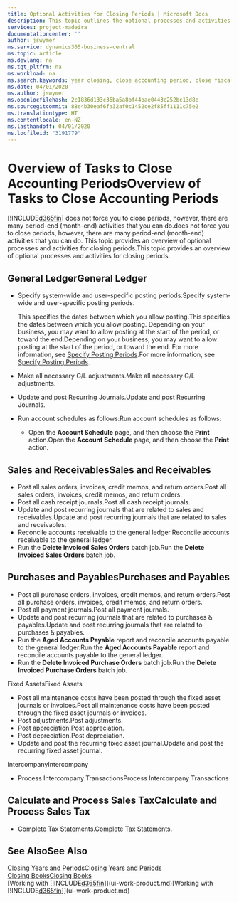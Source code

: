 ```yaml
---
title: Optional Activities for Closing Periods | Microsoft Docs
description: This topic outlines the optional processes and activities for closing accounting periods in Business Central.
services: project-madeira
documentationcenter: ''
author: jswymer
ms.service: dynamics365-business-central
ms.topic: article
ms.devlang: na
ms.tgt_pltfrm: na
ms.workload: na
ms.search.keywords: year closing, close accounting period, close fiscal year, aging, creditor payments, vendor payments
ms.date: 04/01/2020
ms.author: jswymer
ms.openlocfilehash: 2c1836d133c36ba5a8bf44bae0443c252bc13d8e
ms.sourcegitcommit: 88e4b30eaf6fa32af0c1452ce2f85ff1111c75e2
ms.translationtype: HT
ms.contentlocale: en-NZ
ms.lasthandoff: 04/01/2020
ms.locfileid: "3191779"
---
```

# <a name="overview-of-tasks-to-close-accounting-periods"></a><span data-ttu-id="60bb4-103">Overview of Tasks to Close Accounting Periods</span><span class="sxs-lookup"><span data-stu-id="60bb4-103">Overview of Tasks to Close Accounting Periods</span></span>
[!INCLUDE[d365fin](includes/d365fin_md.md)] <span data-ttu-id="60bb4-104">does not force you to close periods, however, there are many period-end (month-end) activities that you can do.</span><span class="sxs-lookup"><span data-stu-id="60bb4-104">does not force you to close periods, however, there are many period-end (month-end) activities that you can do.</span></span> <span data-ttu-id="60bb4-105">This topic provides an overview of optional processes and activities for closing periods.</span><span class="sxs-lookup"><span data-stu-id="60bb4-105">This topic provides an overview of optional processes and activities for closing periods.</span></span>  

## <a name="general-ledger"></a><span data-ttu-id="60bb4-106">General Ledger</span><span class="sxs-lookup"><span data-stu-id="60bb4-106">General Ledger</span></span>
* <span data-ttu-id="60bb4-107">Specify system-wide and user-specific posting periods.</span><span class="sxs-lookup"><span data-stu-id="60bb4-107">Specify system-wide and user-specific posting periods.</span></span>  

    <span data-ttu-id="60bb4-108">This specifies the dates between which you allow posting.</span><span class="sxs-lookup"><span data-stu-id="60bb4-108">This specifies the dates between which you allow posting.</span></span> <span data-ttu-id="60bb4-109">Depending on your business, you may want to allow posting at the start of the period, or toward the end.</span><span class="sxs-lookup"><span data-stu-id="60bb4-109">Depending on your business, you may want to allow posting at the start of the period, or toward the end.</span></span> <span data-ttu-id="60bb4-110">For more information, see [Specify Posting Periods](finance-how-specify-posting-periods.md).</span><span class="sxs-lookup"><span data-stu-id="60bb4-110">For more information, see [Specify Posting Periods](finance-how-specify-posting-periods.md).</span></span>  
* <span data-ttu-id="60bb4-111">Make all necessary G/L adjustments.</span><span class="sxs-lookup"><span data-stu-id="60bb4-111">Make all necessary G/L adjustments.</span></span>  
* <span data-ttu-id="60bb4-112">Update and post Recurring Journals.</span><span class="sxs-lookup"><span data-stu-id="60bb4-112">Update and post Recurring Journals.</span></span>  
  <!--* Process Consolidations-->
* <span data-ttu-id="60bb4-113">Run account schedules as follows:</span><span class="sxs-lookup"><span data-stu-id="60bb4-113">Run account schedules as follows:</span></span>  
  * <span data-ttu-id="60bb4-114">Open the **Account Schedule** page, and then choose the **Print** action.</span><span class="sxs-lookup"><span data-stu-id="60bb4-114">Open the **Account Schedule** page, and then choose the **Print** action.</span></span>  

## <a name="sales-and-receivables"></a><span data-ttu-id="60bb4-115">Sales and Receivables</span><span class="sxs-lookup"><span data-stu-id="60bb4-115">Sales and Receivables</span></span>
* <span data-ttu-id="60bb4-116">Post all sales orders, invoices, credit memos, and return orders.</span><span class="sxs-lookup"><span data-stu-id="60bb4-116">Post all sales orders, invoices, credit memos, and return orders.</span></span>  
* <span data-ttu-id="60bb4-117">Post all cash receipt journals.</span><span class="sxs-lookup"><span data-stu-id="60bb4-117">Post all cash receipt journals.</span></span>  
* <span data-ttu-id="60bb4-118">Update and post recurring journals that are related to sales and receivables.</span><span class="sxs-lookup"><span data-stu-id="60bb4-118">Update and post recurring journals that are related to sales and receivables.</span></span>  
* <span data-ttu-id="60bb4-119">Reconcile accounts receivable to the general ledger.</span><span class="sxs-lookup"><span data-stu-id="60bb4-119">Reconcile accounts receivable to the general ledger.</span></span>  
* <span data-ttu-id="60bb4-120">Run the **Delete Invoiced Sales Orders** batch job.</span><span class="sxs-lookup"><span data-stu-id="60bb4-120">Run the **Delete Invoiced Sales Orders** batch job.</span></span>  

## <a name="purchases-and-payables"></a><span data-ttu-id="60bb4-121">Purchases and Payables</span><span class="sxs-lookup"><span data-stu-id="60bb4-121">Purchases and Payables</span></span>
* <span data-ttu-id="60bb4-122">Post all purchase orders, invoices, credit memos, and return orders.</span><span class="sxs-lookup"><span data-stu-id="60bb4-122">Post all purchase orders, invoices, credit memos, and return orders.</span></span>  
* <span data-ttu-id="60bb4-123">Post all payment journals.</span><span class="sxs-lookup"><span data-stu-id="60bb4-123">Post all payment journals.</span></span>  
* <span data-ttu-id="60bb4-124">Update and post recurring journals that are related to purchases & payables.</span><span class="sxs-lookup"><span data-stu-id="60bb4-124">Update and post recurring journals that are related to purchases & payables.</span></span>  
* <span data-ttu-id="60bb4-125">Run the **Aged Accounts Payable** report and reconcile accounts payable to the general ledger.</span><span class="sxs-lookup"><span data-stu-id="60bb4-125">Run the **Aged Accounts Payable** report and reconcile accounts payable to the general ledger.</span></span>  
* <span data-ttu-id="60bb4-126">Run the **Delete Invoiced Purchase Orders** batch job.</span><span class="sxs-lookup"><span data-stu-id="60bb4-126">Run the **Delete Invoiced Purchase Orders** batch job.</span></span>  

<span data-ttu-id="60bb4-127">Fixed Assets</span><span class="sxs-lookup"><span data-stu-id="60bb4-127">Fixed Assets</span></span>
* <span data-ttu-id="60bb4-128">Post all maintenance costs have been posted through the fixed asset journals or invoices.</span><span class="sxs-lookup"><span data-stu-id="60bb4-128">Post all maintenance costs have been posted through the fixed asset journals or invoices.</span></span>
* <span data-ttu-id="60bb4-129">Post adjustments.</span><span class="sxs-lookup"><span data-stu-id="60bb4-129">Post adjustments.</span></span>
* <span data-ttu-id="60bb4-130">Post appreciation.</span><span class="sxs-lookup"><span data-stu-id="60bb4-130">Post appreciation.</span></span>
* <span data-ttu-id="60bb4-131">Post depreciation.</span><span class="sxs-lookup"><span data-stu-id="60bb4-131">Post depreciation.</span></span>
* <span data-ttu-id="60bb4-132">Update and post the recurring fixed asset journal.</span><span class="sxs-lookup"><span data-stu-id="60bb4-132">Update and post the recurring fixed asset journal.</span></span>

<span data-ttu-id="60bb4-133">Intercompany</span><span class="sxs-lookup"><span data-stu-id="60bb4-133">Intercompany</span></span>
* <span data-ttu-id="60bb4-134">Process Intercompany Transactions</span><span class="sxs-lookup"><span data-stu-id="60bb4-134">Process Intercompany Transactions</span></span>

## <a name="calculate-and-process-sales-tax"></a><span data-ttu-id="60bb4-135">Calculate and Process Sales Tax</span><span class="sxs-lookup"><span data-stu-id="60bb4-135">Calculate and Process Sales Tax</span></span>
* <span data-ttu-id="60bb4-136">Complete Tax Statements.</span><span class="sxs-lookup"><span data-stu-id="60bb4-136">Complete Tax Statements.</span></span>  

## <a name="see-also"></a><span data-ttu-id="60bb4-137">See Also</span><span class="sxs-lookup"><span data-stu-id="60bb4-137">See Also</span></span>
[<span data-ttu-id="60bb4-138">Closing Years and Periods</span><span class="sxs-lookup"><span data-stu-id="60bb4-138">Closing Years and Periods</span></span>](year-close-years-periods.md)  
[<span data-ttu-id="60bb4-139">Closing Books</span><span class="sxs-lookup"><span data-stu-id="60bb4-139">Closing Books</span></span>](year-close-books.md)  
<span data-ttu-id="60bb4-140">[Working with [!INCLUDE[d365fin](includes/d365fin_md.md)]](ui-work-product.md)</span><span class="sxs-lookup"><span data-stu-id="60bb4-140">[Working with [!INCLUDE[d365fin](includes/d365fin_md.md)]](ui-work-product.md)</span></span>
